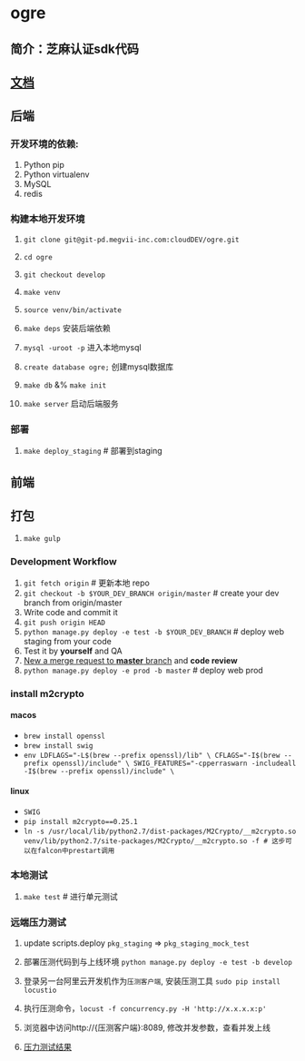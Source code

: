 # ogre

## 简介：芝麻认证sdk代码

## [文档](http://wiki.megvii-inc.com/pages/viewpage.action?pageId=6324293)

## 后端

### 开发环境的依赖:

1. Python pip
2. Python virtualenv
3. MySQL
4. redis

### 构建本地开发环境

1. `git clone git@git-pd.megvii-inc.com:cloudDEV/ogre.git`

2. `cd ogre`

3. `git checkout develop`

4. `make venv`

5. `source venv/bin/activate`

6. `make deps` 安装后端依赖

7. `mysql -uroot -p` 进入本地mysql

8. `create database ogre;` 创建mysql数据库

9. `make db` &% `make init`

10. `make server` 启动后端服务


### 部署

1. `make deploy_staging`  # 部署到staging


## 前端

## 打包

1. `make gulp`

### Development Workflow

1. `git fetch origin` # 更新本地 repo
2. `git checkout -b $YOUR_DEV_BRANCH origin/master`  # create your dev branch from origin/master
3.  Write code and commit it
4. `git push origin HEAD`
5. `python manage.py deploy -e test -b $YOUR_DEV_BRANCH`  # deploy web staging from your code
6. Test it by **yourself** and QA
7. [New a merge request to **master** branch](https://git-pd.megvii-inc.com/cloudDEV/ogre) and **code review**
8. `python manage.py deploy -e prod -b master`  # deploy web prod

### install m2crypto

#### macos

* `brew install openssl`
* `brew install swig`
* `env LDFLAGS="-L$(brew --prefix openssl)/lib" \
CFLAGS="-I$(brew --prefix openssl)/include" \
SWIG_FEATURES="-cpperraswarn -includeall -I$(brew --prefix openssl)/include" \
`

#### linux

* `SWIG`
* `pip install m2crypto==0.25.1`
* `ln -s /usr/local/lib/python2.7/dist-packages/M2Crypto/__m2crypto.so venv/lib/python2.7/site-packages/M2Crypto/__m2crypto.so -f # 这步可以在falcon中prestart调用`


### 本地测试

1. `make test`  # 进行单元测试


### 远端压力测试

1. update scripts.deploy `pkg_staging` => `pkg_staging_mock_test` 

2. 部署压测代码到与上线环境 `python manage.py deploy -e test -b develop`

3. 登录另一台阿里云开发机作为`压测客户端`, 安装压测工具 `sudo pip install locustio`

4. 执行压测命令，`locust -f concurrency.py -H 'http://x.x.x.x:p'`

5. 浏览器中访问http://{压测客户端}:8089, 修改并发参数，查看并发上线

6. [压力测试结果](http://wiki.megvii-inc.com/pages/viewpage.action?pageId=7766472)
